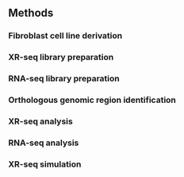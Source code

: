 ## Methods

### Fibroblast cell line derivation

### XR-seq library preparation

### RNA-seq library preparation

### Orthologous genomic region identification

### XR-seq analysis

### RNA-seq analysis

### XR-seq simulation



